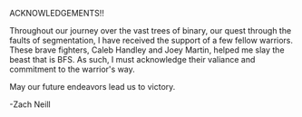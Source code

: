 ACKNOWLEDGEMENTS!! 

Throughout our journey over the vast trees of binary, our quest through the faults of segmentation, I have received the support of a few fellow warriors. These brave fighters, Caleb Handley and Joey Martin, helped me slay the beast that is BFS. As such, I must acknowledge their valiance and commitment to the warrior's way. 

May our future endeavors lead us to victory. 

-Zach Neill